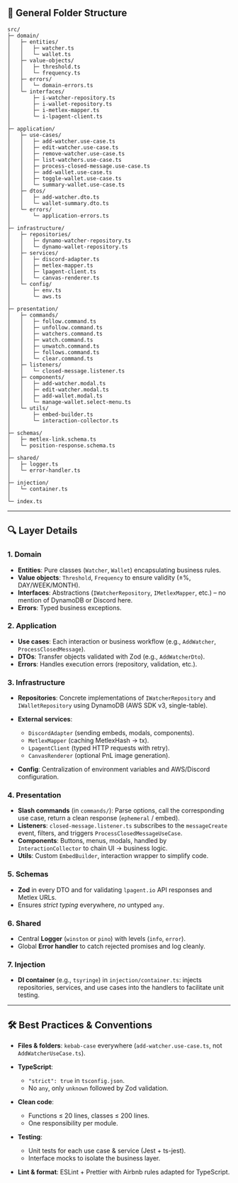 ## 📂 General Folder Structure

```
src/
├─ domain/
│   ├─ entities/
│   │   ├─ watcher.ts
│   │   └─ wallet.ts
│   ├─ value-objects/
│   │   ├─ threshold.ts
│   │   └─ frequency.ts
│   ├─ errors/
│   │   └─ domain-errors.ts
│   └─ interfaces/
│       ├─ i-watcher-repository.ts
│       ├─ i-wallet-repository.ts
│       ├─ i-metlex-mapper.ts
│       └─ i-lpagent-client.ts
│
├─ application/
│   ├─ use-cases/
│   │   ├─ add-watcher.use-case.ts
│   │   ├─ edit-watcher.use-case.ts
│   │   ├─ remove-watcher.use-case.ts
│   │   ├─ list-watchers.use-case.ts
│   │   ├─ process-closed-message.use-case.ts
│   │   ├─ add-wallet.use-case.ts
│   │   ├─ toggle-wallet.use-case.ts
│   │   └─ summary-wallet.use-case.ts
│   ├─ dtos/
│   │   ├─ add-watcher.dto.ts
│   │   └─ wallet-summary.dto.ts
│   └─ errors/
│       └─ application-errors.ts
│
├─ infrastructure/
│   ├─ repositories/
│   │   ├─ dynamo-watcher-repository.ts
│   │   └─ dynamo-wallet-repository.ts
│   ├─ services/
│   │   ├─ discord-adapter.ts
│   │   ├─ metlex-mapper.ts
│   │   ├─ lpagent-client.ts
│   │   └─ canvas-renderer.ts
│   └─ config/
│       ├─ env.ts
│       └─ aws.ts
│
├─ presentation/
│   ├─ commands/
│   │   ├─ follow.command.ts
│   │   ├─ unfollow.command.ts
│   │   ├─ watchers.command.ts
│   │   ├─ watch.command.ts
│   │   ├─ unwatch.command.ts
│   │   ├─ follows.command.ts
│   │   └─ clear.command.ts
│   ├─ listeners/
│   │   └─ closed-message.listener.ts
│   ├─ components/
│   │   ├─ add-watcher.modal.ts
│   │   ├─ edit-watcher.modal.ts
│   │   ├─ add-wallet.modal.ts
│   │   └─ manage-wallet.select-menu.ts
│   └─ utils/
│       ├─ embed-builder.ts
│       └─ interaction-collector.ts
│
├─ schemas/
│   ├─ metlex-link.schema.ts
│   └─ position-response.schema.ts
│
├─ shared/
│   ├─ logger.ts
│   └─ error-handler.ts
│
├─ injection/
│   └─ container.ts
│
└─ index.ts
```

---

## 🔍 Layer Details

### 1. **Domain**

* **Entities**: Pure classes (`Watcher`, `Wallet`) encapsulating business rules.
* **Value objects**: `Threshold`, `Frequency` to ensure validity (±%, DAY/WEEK/MONTH).
* **Interfaces**: Abstractions (`IWatcherRepository`, `IMetlexMapper`, etc.) – no mention of DynamoDB or Discord here.
* **Errors**: Typed business exceptions.

### 2. **Application**

* **Use cases**: Each interaction or business workflow (e.g., `AddWatcher`, `ProcessClosedMessage`).
* **DTOs**: Transfer objects validated with Zod (e.g., `AddWatcherDto`).
* **Errors**: Handles execution errors (repository, validation, etc.).

### 3. **Infrastructure**

* **Repositories**: Concrete implementations of `IWatcherRepository` and `IWalletRepository` using DynamoDB (AWS SDK v3, single-table).
* **External services**:

  * `DiscordAdapter` (sending embeds, modals, components).
  * `MetlexMapper` (caching MetlexHash → tx).
  * `LpagentClient` (typed HTTP requests with retry).
  * `CanvasRenderer` (optional PnL image generation).
* **Config**: Centralization of environment variables and AWS/Discord configuration.

### 4. **Presentation**

* **Slash commands** (in `commands/`): Parse options, call the corresponding use case, return a clean response (`ephemeral` / embed).
* **Listeners**: `closed-message.listener.ts` subscribes to the `messageCreate` event, filters, and triggers `ProcessClosedMessageUseCase`.
* **Components**: Buttons, menus, modals, handled by `InteractionCollector` to chain UI → business logic.
* **Utils**: Custom `EmbedBuilder`, interaction wrapper to simplify code.

### 5. **Schemas**

* **Zod** in every DTO and for validating `lpagent.io` API responses and Metlex URLs.
* Ensures *strict typing* everywhere, *no* untyped `any`.

### 6. **Shared**

* Central **Logger** (`winston` or `pino`) with levels (`info`, `error`).
* Global **Error handler** to catch rejected promises and log cleanly.

### 7. **Injection**

* **DI container** (e.g., `tsyringe`) in `injection/container.ts`: injects repositories, services, and use cases into the handlers to facilitate unit testing.

---

## 🛠️ Best Practices & Conventions

* **Files & folders**: `kebab-case` everywhere (`add-watcher.use-case.ts`, not `AddWatcherUseCase.ts`).
* **TypeScript**:

  * `"strict": true` in `tsconfig.json`.
  * No `any`, only `unknown` followed by Zod validation.
* **Clean code**:

  * Functions ≤ 20 lines, classes ≤ 200 lines.
  * One responsibility per module.
* **Testing**:

  * Unit tests for each use case & service (Jest + ts-jest).
  * Interface mocks to isolate the business layer.
* **Lint & format**: ESLint + Prettier with Airbnb rules adapted for TypeScript.
